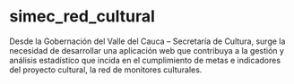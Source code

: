 # simec_red_cultural
Desde la Gobernación del Valle del Cauca – Secretaría de Cultura, surge la necesidad de desarrollar una aplicación web que contribuya a la gestión y análisis estadístico que incida en el cumplimiento de metas e indicadores del proyecto cultural, la red de monitores culturales.
